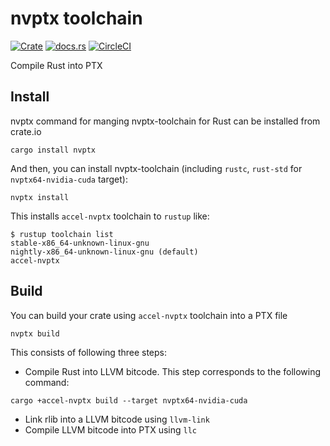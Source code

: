 nvptx toolchain
======

[![Crate](http://meritbadge.herokuapp.com/nvptx)](https://crates.io/crates/nvptx)
[![docs.rs](https://docs.rs/nvptx/badge.svg)](https://docs.rs/nvptx)
[![CircleCI](https://circleci.com/gh/rust-accel/nvptx.svg?style=shield)](https://circleci.com/gh/rust-accel/nvptx)

Compile Rust into PTX

Install
--------

nvptx command for manging nvptx-toolchain for Rust can be installed from crate.io

```
cargo install nvptx
```

And then, you can install nvptx-toolchain (including `rustc`, `rust-std` for `nvptx64-nvidia-cuda` target):

```
nvptx install
```

This installs `accel-nvptx` toolchain to `rustup` like:

```
$ rustup toolchain list
stable-x86_64-unknown-linux-gnu
nightly-x86_64-unknown-linux-gnu (default)
accel-nvptx
```

Build
------

You can build your crate using `accel-nvptx` toolchain into a PTX file

```
nvptx build
```

This consists of following three steps:

- Compile Rust into LLVM bitcode. This step corresponds to the following command:

```
cargo +accel-nvptx build --target nvptx64-nvidia-cuda
```

- Link rlib into a LLVM bitcode using `llvm-link`
- Compile LLVM bitcode into PTX using `llc`

